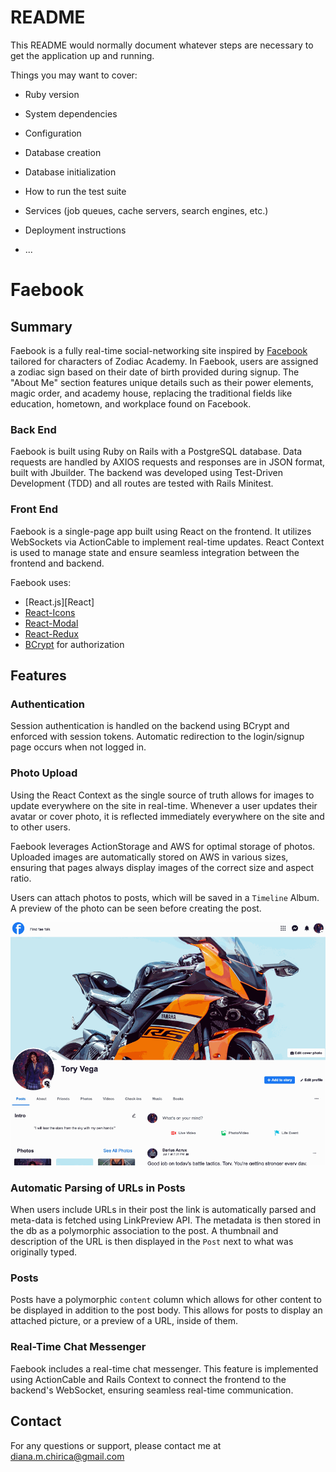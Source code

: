 # README

This README would normally document whatever steps are necessary to get the
application up and running.

Things you may want to cover:

- Ruby version

- System dependencies

- Configuration

- Database creation

- Database initialization

- How to run the test suite

- Services (job queues, cache servers, search engines, etc.)

- Deployment instructions

- ...

# Faebook

## Summary

Faebook is a fully real-time social-networking site inspired by [Facebook](https://www.facebook.com) tailored for characters of Zodiac Academy. In Faebook, users are assigned a zodiac sign based on their date of birth provided during signup. The "About Me" section features unique details such as their power elements, magic order, and academy house, replacing the traditional fields like education, hometown, and workplace found on Facebook.

### Back End

Faebook is built using Ruby on Rails with a PostgreSQL database. Data requests are handled by AXIOS requests and responses are in JSON format, built with Jbuilder. The backend was developed using Test-Driven Development (TDD) and all routes are tested with Rails Minitest.

### Front End

Faebook is a single-page app built using React on the frontend. It utilizes WebSockets via ActionCable to implement real-time updates. React Context is used to manage state and ensure seamless integration between the frontend and backend.

Faebook uses:

- [React.js][React]
- [React-Icons](https://github.com/react-icons/react-icons)
- [React-Modal](https://github.com/reactjs/react-modal)
- [React-Redux](https://github.com/reactjs/react-redux)
- [BCrypt](https://github.com/codahale/bcrypt-ruby) for authorization

## Features

### Authentication

Session authentication is handled on the backend using BCrypt and enforced with session tokens. Automatic redirection to the login/signup page occurs when not logged in.

### Photo Upload

Using the React Context as the single source of truth allows for images to update everywhere on the site in real-time. Whenever a user updates their avatar or cover photo, it is reflected immediately everywhere on the site and to other users.

Faebook leverages ActionStorage and AWS for optimal storage of photos. Uploaded images are automatically stored on AWS in various sizes, ensuring that pages always display images of the correct size and aspect ratio.

Users can attach photos to posts, which will be saved in a `Timeline` Album. A preview of the photo can be seen before creating the post.

![alt-text](/docs/gifs/profile-photo-upload.gif "Photo Upload")

### Automatic Parsing of URLs in Posts

When users include URLs in their post the link is automatically parsed and meta-data is fetched using LinkPreview API. The metadata is then stored in the db as a polymorphic association to the post.
A thumbnail and description of the URL is then displayed in the `Post` next to what was originally typed.

### Posts

Posts have a polymorphic `content` column which allows for other content to be displayed in addition to the post body.
This allows for posts to display an attached picture, or a preview of a URL, inside of them.

### Real-Time Chat Messenger

Faebook includes a real-time chat messenger. This feature is implemented using ActionCable and Rails Context to connect the frontend to the backend's WebSocket, ensuring seamless real-time communication.

## Contact

For any questions or support, please contact me at diana.m.chirica@gmail.com
